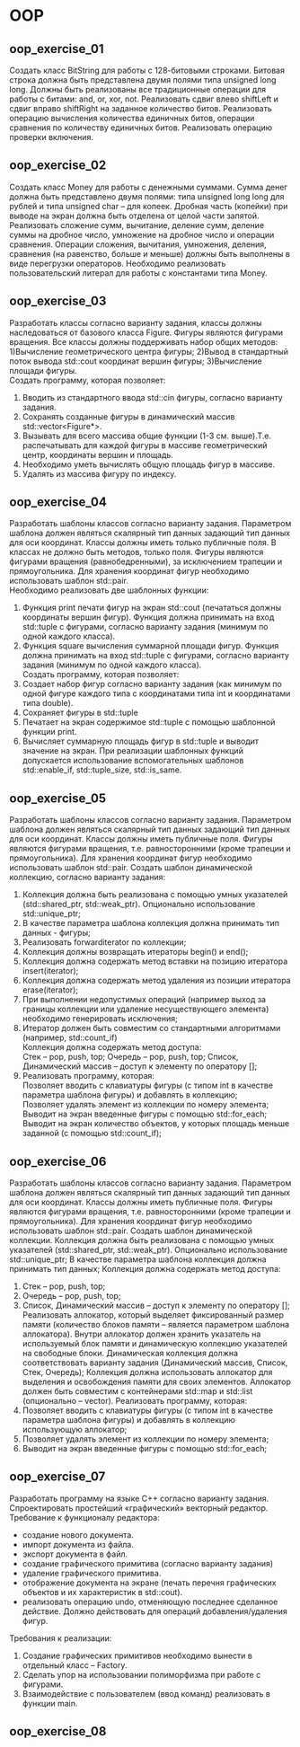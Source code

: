 # OOP
## oop_exercise_01
Создать класс BitString для работы с 128-битовыми строками. Битовая строка должна быть представлена двумя полями типа unsigned long long. Должны быть реализованы все традиционные операции для работы с битами: and, or, xor, not. Реализовать сдвиг влево shiftLeft и сдвиг вправо shiftRight на заданное количество битов. Реализовать операцию вычисления количества единичных битов, операции сравнения по количеству единичных битов. Реализовать операцию проверки включения.  
## oop_exercise_02
Создать класс Money для работы с денежными суммами. Сумма денег должна быть представлено двумя полями: типа unsigned long long для рублей и типа unsigned char – для копеек. Дробная часть (копейки) при выводе на экран должна быть отделена от целой части запятой. Реализовать сложение сумм, вычитание, деление сумм, деление суммы на дробное число, умножение на дробное число и операции сравнения.
Операции сложения, вычитания, умножения, деления, сравнения (на равенство, больше и меньше) должны быть выполнены в виде перегрузки операторов. 
Необходимо реализовать пользовательский литерал для работы с константами типа Money.  
## oop_exercise_03
Разработать классы согласно варианту задания, классы должны наследоваться от базового класса Figure. Фигуры являются фигурами вращения. Все классы должны поддерживать набор общих методов:
1)Вычисление геометрического центра фигуры;
2)Вывод в стандартный поток вывода std::cout координат вершин фигуры; 
3)Вычисление площади фигуры.  
Создать программу, которая позволяет:
1) Вводить из стандартного ввода std::cin фигуры, согласно варианту задания.
2) Сохранять созданные фигуры в динамический массив std::vector<Figure*>.
3) Вызывать для всего массива общие функции (1-3 см. выше).Т.е. распечатывать для каждой фигуры в массиве геометрический центр, координаты вершин и площадь.
4) Необходимо уметь вычислять общую площадь фигур в массиве.
5) Удалять из массива фигуру по индексу.

## oop_exercise_04
Разработать шаблоны классов согласно варианту задания. Параметром шаблона должен являться скалярный тип данных задающий тип данных для оси координат. Классы должны иметь только публичные поля. В классах не должно быть методов, только поля. Фигуры являются фигурами вращения (равнобедренными), за исключением трапеции и прямоугольника. Для хранения координат фигур необходимо использовать шаблон  std::pair.  
Необходимо реализовать две шаблонных функции:
1) Функция print печати фигур на экран std::cout  (печататься должны координаты вершин фигур). Функция должна принимать на вход std::tuple с фигурами, согласно варианту задания (минимум по одной каждого класса).
2) Функция square вычисления суммарной площади фигур. Функция должна принимать на вход std::tuple с фигурами, согласно варианту задания (минимум по одной каждого класса).  
Создать программу, которая позволяет:
1) Создает набор фигур согласно варианту задания (как минимум по одной фигуре каждого типа с координатами типа int и координатами типа double).
2) Сохраняет фигуры в std::tuple
3) Печатает на экран содержимое std::tuple с помощью шаблонной функции print.
4) Вычисляет суммарную площадь фигур в std::tuple и выводит значение на экран.
 При реализации шаблонных функций допускается использование вспомогательных шаблонов std::enable_if, std::tuple_size, std::is_same.

## oop_exercise_05
Разработать шаблоны классов согласно варианту задания.  Параметром шаблона должен являться скалярный тип данных задающий тип данных для оси координат. Классы должны иметь публичные поля. Фигуры являются фигурами вращения, т.е. равносторонними (кроме трапеции и прямоугольника). Для хранения координат фигур необходимо использовать шаблон  std::pair.
Создать шаблон динамической коллекцию, согласно варианту задания:
1) 	Коллекция должна быть реализована с помощью умных указателей (std::shared_ptr, std::weak_ptr). Опционально использование std::unique_ptr;
2) В качестве параметра шаблона коллекция должна принимать тип данных - фигуры;
3) Реализовать forwarditerator по коллекции;
4) Коллекция должны возвращать итераторы begin() и  end();
5) Коллекция должна содержать метод вставки на позицию итератора insert(iterator);
6) Коллекция должна содержать метод удаления из позиции итератора erase(iterator);
7) При выполнении недопустимых операций (например выход за границы коллекции или удаление несуществующего элемента) необходимо генерировать исключения;
8) Итератор должен быть совместим со стандартными алгоритмами (например, std::count_if)  
Коллекция должна содержать метод доступа:  
Стек – pop, push, top; Очередь – pop, push, top;	Список, Динамический массив – доступ к элементу по оператору [];
10)	Реализовать программу, которая:  
Позволяет вводить с клавиатуры фигуры (с типом int в качестве параметра шаблона фигуры) и добавлять в коллекцию;  
Позволяет удалять элемент из коллекции по номеру элемента;  
Выводит на экран введенные фигуры c помощью std::for_each;  
Выводит на экран количество объектов, у которых площадь меньше заданной (с помощью  std::count_if);
## oop_exercise_06
Разработать шаблоны классов согласно варианту задания.  Параметром шаблона должен являться скалярный тип данных задающий тип данных для оси координат. Классы должны иметь публичные поля. Фигуры являются фигурами вращения, т.е. равносторонними (кроме трапеции и прямоугольника). Для хранения координат фигур необходимо использовать шаблон  std::pair.
Создать шаблон динамической коллекции. Коллекция должна быть реализована с помощью умных указателей (std::shared_ptr, std::weak_ptr). Опционально использование std::unique_ptr;
В качестве параметра шаблона коллекция должна принимать тип данных;
Коллекция должна содержать метод доступа:
1) Стек – pop, push, top;
2) Очередь – pop, push, top;  
3) Список, Динамический массив – доступ к элементу по оператору [];  
Реализовать аллокатор, который выделяет фиксированный размер памяти (количество блоков памяти – является параметром шаблона аллокатора). Внутри аллокатор должен хранить указатель на используемый блок памяти и динамическую коллекцию указателей на свободные блоки. Динамическая коллекция должна соответствовать варианту задания (Динамический массив, Список, Стек, Очередь);
Коллекция должна использовать аллокатор для выделения и освобождения памяти для своих элементов.
Аллокатор должен быть совместим с контейнерами std::map и std::list (опционально – vector).
Реализовать программу, которая:
1) Позволяет вводить с клавиатуры фигуры (с типом int в качестве параметра шаблона фигуры) и добавлять в коллекцию использующую аллокатор;
2) Позволяет удалять элемент из коллекции по номеру элемента;
3) Выводит на экран введенные фигуры c помощью std::for_each;

## oop_exercise_07
Разработать программу на языке C++ согласно варианту задания. Спроектировать простейший «графический» векторный редактор.
Требование к функционалу редактора:
* создание нового документа.
* импорт документа из файла.
* экспорт документа в файл.
* создание графического примитива (согласно варианту задания)
* удаление графического примитива.
* отображение документа на экране (печать перечня графических объектов и их характеристик в std::cout).
* реализовать операцию undo, отменяющую последнее сделанное действие. Должно действовать для операций добавления/удаления фигур.
 
Требования к реализации:
1) Создание графических примитивов необходимо вынести в отдельный класс – Factory.
2) Сделать упор на использовании полиморфизма при работе с фигурами.
3) Взаимодействие с пользователем (ввод команд) реализовать в функции main.

## oop_exercise_08
